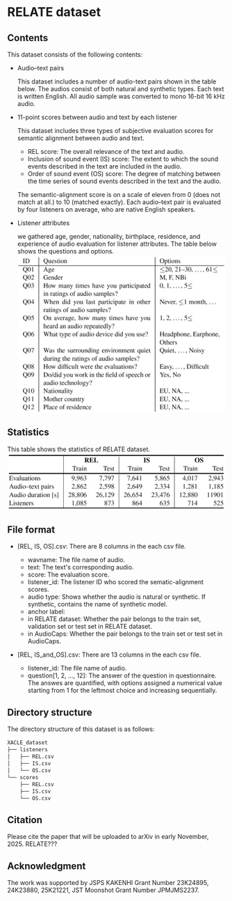# RELATE dataset

## Contents

This dataset consists of the following contents:

- Audio–text pairs

	This dataset includes a number of audio-text pairs shown in the table below. The audios consist of both natural and synthetic types.
	Each text is written English.
	All audio sample was converted to mono 16-bit 16 kHz audio.

- 11-point scores between audio and text by each listener

	This dataset includes three types of subjective evaluation scores for semantic alignment between audio and text.
	- REL score: The overall relevance of the text and audio.
 	- Inclusion of sound event (IS) score: The extent to which the sound events described in the text are included in the audio.
  	- Order of sound event (OS) score: The degree of matching between the time series of sound events described in the text and the audio.

	The semantic-alignment score is on a scale of eleven from 0 (does not match at all.) to 10 (matched exactly).
	Each audio–text pair is evaluated by four listeners on average, who are native English speakers.

- Listener attributes
  
	we gathered age, gender, nationality, birthplace, residence, and experience of audio evaluation for listener attributes.
	The table below shows the questions and options.
	![listener_attributes](images/listener_attributes.png)


## Statistics
This table shows the statistics of RELATE dataset.
![statistics](images/stats_RELATE.png)

## File format

- [REL, IS, OS].csv: There are 8 columns in the each csv file.
	- wavname: The file name of audio.
	- text: The text's corresponding audio.
	- score: The evaluation score.
	- listener_id: The listener ID who scored the sematic-alignment scores.
    - audio type: Shows whether the audio is natural or synthetic. If synthetic, contains the name of synthetic model.
    - anchor label: 
    - in RELATE dataset: Whether the pair belongs to the train set, validation set or test set in RELATE dataset.
    - in AudioCaps: Whether the pair belongs to the train set or test set in AudioCaps.

- [REL, IS_and_OS].csv: There are 13 columns in the each csv file.
	- listener_id: The file name of audio.
	- question[1, 2, ..., 12]: The answer of the question in questionnaire. The answes are quantified, with options assigned a numerical value starting from 1 for the leftmost choice and increasing sequentially.

## Directory structure

The directory structure of this dataset is as follows:

	XACLE_dataset
	├── listeners
	│   ├── REL.csv
	│   ├── IS.csv 
	│   └── OS.csv
	└── scores
		├── REL.csv
		├── IS.csv 
		└── OS.csv

## Citation

Please cite the paper that will be uploaded to arXiv in early November, 2025.
RELATE???

## Acknowledgment

The work was supported by JSPS KAKENHI Grant Number 23K24895, 24K23880, 25K21221, JST Moonshot Grant Number JPMJMS2237.
